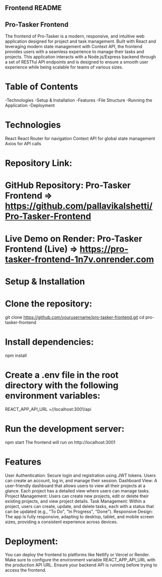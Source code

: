 ## Frontend README
## Pro-Tasker Frontend
The frontend of Pro-Tasker is a modern, responsive, and intuitive web application designed for project and task management. Built with React and leveraging modern state management with Context API, the frontend provides users with a seamless experience to manage their tasks and projects.
This application interacts with a Node.js/Express backend through a set of RESTful API endpoints and is designed to ensure a smooth user experience while being scalable for teams of various sizes.

# Table of Contents
-Technologies
-Setup & Installation
-Features
-File Structure
-Running the Application
-Deployment

# Technologies
React
React Router for navigation
Context API for global state management
Axios for API calls

# Repository Link: 
# GitHub Repository: Pro-Tasker Frontend => https://github.com/pallavikalshetti/Pro-Tasker-Frontend
# Live Demo on Render: Pro-Tasker Frontend (Live) => https://pro-tasker-frontend-1n7v.onrender.com

# Setup & Installation
# Clone the repository:
git clone https://github.com/yourusername/pro-tasker-frontend.git
cd pro-tasker-frontend

# Install dependencies:
npm install

# Create a .env file in the root directory with the following environment variables:
REACT_APP_API_URL =//localhost:3001/api

# Run the development server:
npm start
The frontend will run on http://localhost:3001

# Features
User Authentication: Secure login and registration using JWT tokens. Users can create an account, log in, and manage their session.
Dashboard View: A user-friendly dashboard that allows users to view all their projects at a glance. Each project has a detailed view where users can manage tasks.
Project Management: Users can create new projects, edit or delete their existing projects, and view project details.
Task Management: Within a project, users can create, update, and delete tasks, each with a status that can be updated (e.g., "To Do", "In Progress", "Done").
Responsive Design: The app is fully responsive, adapting to desktop, tablet, and mobile screen sizes, providing a consistent experience across devices.

# Deployment:
You can deploy the frontend to platforms like Netlify or Vercel or Render.
Make sure to configure the environment variable REACT_APP_API_URL with the production API URL.
Ensure your backend API is running before trying to access the frontend.

